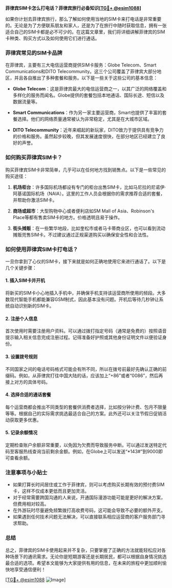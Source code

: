 **菲律宾SIM卡怎么打电话？菲律宾旅行必备知识[[TG💪+ @esim1088](https://t.me/s/esim1088)]**

如果你计划去菲律宾旅行，那么了解如何使用当地的SIM卡来打电话是非常重要的。无论是为了方便联系朋友和家人，还是为了在旅行中随时获取信息，拥有一张适合自己的SIM卡都是必不可少的。在这篇文章里，我们将详细讲解菲律宾的SIM卡种类、购买方式以及如何使用它们进行通话。

### 菲律宾常见的SIM卡品牌

在菲律宾，主要有三大电信运营商提供SIM卡服务：Globe Telecom、Smart Communications和DITO Telecommunity。这三个公司覆盖了菲律宾大部分地区，并且各自推出了多种套餐和服务。以下是一些关于这些公司的基本信息：

- **Globe Telecom**：这是菲律宾最大的电信运营商之一，以其广泛的网络覆盖和多样化的服务而闻名。Globe提供的套餐包括本地通话、国际长途、短信以及数据流量等。
  
- **Smart Communications**：作为另一家主要运营商，Smart也提供了丰富的套餐选择。他们的网络质量通常被认为非常稳定，尤其是在大城市区域。

- **DITO Telecommunity**：近年来崛起的新玩家，DITO致力于提供具有竞争力的价格和服务。虽然起步较晚，但其发展速度很快，在部分地区已经建立了良好的声誉。

### 如何购买菲律宾SIM卡？

购买菲律宾SIM卡非常简单，几乎可以在任何地方找到销售点。以下是一些常见的购买途径：

1. **机场柜台**：许多国际机场都设有专门的柜台出售SIM卡，比如马尼拉的尼诺伊·阿基诺国际机场（NAIA）。这里的工作人员会根据你的需求推荐合适的套餐，并帮助你激活SIM卡。

2. **商场或超市**：大型购物中心或者便利店如SM Mall of Asia、Robinson's Place等都有售卖SIM卡的地方。价格透明且易于操作。

3. **街头摊贩**：在一些繁华地段，比如奎松市或者马卡蒂商业区，也可以看到流动摊贩兜售SIM卡。不过建议通过正规渠道购买以确保安全性和合法性。

### 如何使用菲律宾SIM卡打电话？

一旦你拿到了心仪的SIM卡，接下来就是如何正确地使用它来进行通话了。以下是几个关键步骤：

#### 1. 插入SIM卡并开机
将新买的SIM卡小心地插入手机中，并确保手机支持该运营商所使用的频段。大多数现代智能手机都能兼容GSM制式，因此基本没有问题。开机后等待几秒钟让系统自动识别新的SIM卡。

#### 2. 注册个人信息
首次使用时需要注册用户资料。可以通过拨打指定号码（通常是免费的）按照语音提示输入相关信息完成注册过程。记得准备好护照或其他身份证明文件以便验证身份。

#### 3. 设置拨号规则
不同国家之间的电话号码格式可能会有所不同，所以在拨号前最好先确认正确的前缀码。例如，从菲律宾打往中国大陆的话，应该加上“+86”或者“0086”，然后再接上对方的具体号码。

#### 4. 选择合适的通话套餐
每个运营商都会推出不同类型的套餐供消费者选择，比如按分钟计费、包月不限量等等。根据自己的实际需求挑选最适合自己的方案。此外还可以关注节假日促销活动获取更多优惠。

#### 5. 记录余额情况
定期检查账户余额非常重要，以免因为欠费而导致服务中断。可以通过发送特定代码至客服热线查询当前剩余金额。例如，在Globe上可以发送“*143#”到9000即可查看余额。

### 注意事项与小贴士

- 如果打算长时间居住或工作于菲律宾，则可以考虑购买长期有效的预付费SIM卡，这样不仅成本更低而且更加灵活。
- 对于经常需要跨国沟通的人来说，开通国际漫游功能可能是更好的解决方案，但费用相对较高。
- 在外游玩时尽量避免频繁拨打高收费号码，这可能会导致不必要的额外开支。
- 如果遇到任何技术问题无法解决，可以直接联系相应运营商的客户服务部门寻求帮助。

### 总结

总之，菲律宾的SIM卡使用起来并不复杂，只要掌握了正确的方法就能轻松应对各种场景下的通讯需求。无论你是短期游客还是长期居民，都可以根据自身情况挑选最合适的选项。希望本文能够为大家提供有用的信息，在未来的旅程中更加顺利愉快地享受通信便利！

[[TG💪+ @esim1088](https://t.me/s/esim1088) ![Image](https://i.postimg.cc/4NQfJmqS/Snipaste-2025-05-13-00-14-12.png)]